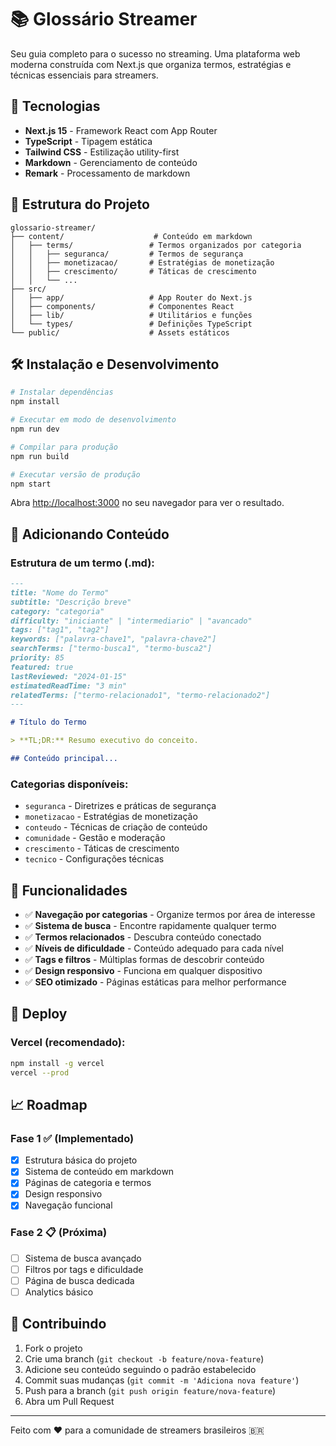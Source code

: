 # 📚 Glossário Streamer

Seu guia completo para o sucesso no streaming. Uma plataforma web moderna construída com Next.js que organiza termos, estratégias e técnicas essenciais para streamers.

## 🚀 Tecnologias

- **Next.js 15** - Framework React com App Router
- **TypeScript** - Tipagem estática
- **Tailwind CSS** - Estilização utility-first
- **Markdown** - Gerenciamento de conteúdo
- **Remark** - Processamento de markdown

## 📁 Estrutura do Projeto

```
glossario-streamer/
├── content/                    # Conteúdo em markdown
│   ├── terms/                 # Termos organizados por categoria
│   │   ├── seguranca/         # Termos de segurança
│   │   ├── monetizacao/       # Estratégias de monetização
│   │   ├── crescimento/       # Táticas de crescimento
│   │   └── ...
├── src/
│   ├── app/                   # App Router do Next.js
│   ├── components/            # Componentes React
│   ├── lib/                   # Utilitários e funções
│   └── types/                 # Definições TypeScript
└── public/                    # Assets estáticos
```

## 🛠️ Instalação e Desenvolvimento

```bash
# Instalar dependências
npm install

# Executar em modo de desenvolvimento
npm run dev

# Compilar para produção
npm run build

# Executar versão de produção
npm start
```

Abra [http://localhost:3000](http://localhost:3000) no seu navegador para ver o resultado.

## 📝 Adicionando Conteúdo

### Estrutura de um termo (.md):

```markdown
---
title: "Nome do Termo"
subtitle: "Descrição breve"
category: "categoria"
difficulty: "iniciante" | "intermediario" | "avancado"
tags: ["tag1", "tag2"]
keywords: ["palavra-chave1", "palavra-chave2"]
searchTerms: ["termo-busca1", "termo-busca2"]
priority: 85
featured: true
lastReviewed: "2024-01-15"
estimatedReadTime: "3 min"
relatedTerms: ["termo-relacionado1", "termo-relacionado2"]
---

# Título do Termo

> **TL;DR:** Resumo executivo do conceito.

## Conteúdo principal...
```

### Categorias disponíveis:
- `seguranca` - Diretrizes e práticas de segurança
- `monetizacao` - Estratégias de monetização
- `conteudo` - Técnicas de criação de conteúdo
- `comunidade` - Gestão e moderação
- `crescimento` - Táticas de crescimento
- `tecnico` - Configurações técnicas

## 🎯 Funcionalidades

- ✅ **Navegação por categorias** - Organize termos por área de interesse
- ✅ **Sistema de busca** - Encontre rapidamente qualquer termo
- ✅ **Termos relacionados** - Descubra conteúdo conectado
- ✅ **Níveis de dificuldade** - Conteúdo adequado para cada nível
- ✅ **Tags e filtros** - Múltiplas formas de descobrir conteúdo
- ✅ **Design responsivo** - Funciona em qualquer dispositivo
- ✅ **SEO otimizado** - Páginas estáticas para melhor performance

## 🚀 Deploy

### Vercel (recomendado):
```bash
npm install -g vercel
vercel --prod
```

## 📈 Roadmap

### Fase 1 ✅ (Implementado)
- [x] Estrutura básica do projeto
- [x] Sistema de conteúdo em markdown
- [x] Páginas de categoria e termos
- [x] Design responsivo
- [x] Navegação funcional

### Fase 2 📋 (Próxima)
- [ ] Sistema de busca avançado
- [ ] Filtros por tags e dificuldade
- [ ] Página de busca dedicada
- [ ] Analytics básico

## 🤝 Contribuindo

1. Fork o projeto
2. Crie uma branch (`git checkout -b feature/nova-feature`)
3. Adicione seu conteúdo seguindo o padrão estabelecido
4. Commit suas mudanças (`git commit -m 'Adiciona nova feature'`)
5. Push para a branch (`git push origin feature/nova-feature`)
6. Abra um Pull Request

---

Feito com ❤️ para a comunidade de streamers brasileiros 🇧🇷

<!-- trigger deploy -->
